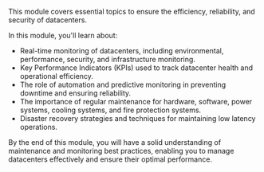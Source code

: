 This module covers essential topics to ensure the efficiency, reliability, and security of datacenters.

In this module, you'll learn about:

- Real-time monitoring of datacenters, including environmental, performance, security, and infrastructure monitoring.
- Key Performance Indicators (KPIs) used to track datacenter health and operational efficiency.
- The role of automation and predictive monitoring in preventing downtime and ensuring reliability.
- The importance of regular maintenance for hardware, software, power systems, cooling systems, and fire protection systems.
- Disaster recovery strategies and techniques for maintaining low latency operations.

By the end of this module, you will have a solid understanding of maintenance and monitoring best practices, enabling you to manage datacenters effectively and ensure their optimal performance.
